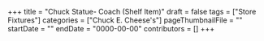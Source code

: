 +++
title = "Chuck Statue- Coach (Shelf Item)"
draft = false
tags = ["Store Fixtures"]
categories = ["Chuck E. Cheese's"]
pageThumbnailFile = ""
startDate = ""
endDate = "0000-00-00"
contributors = []
+++
